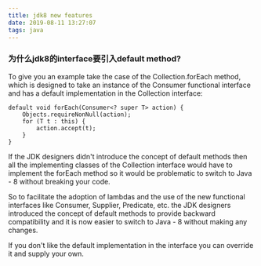 ```yaml
---
title: jdk8 new features
date: 2019-08-11 13:27:07
tags: java
---
```


### 为什么jdk8的interface要引入default method?
To give you an example take the case of the Collection.forEach method, which is designed to take an instance of the Consumer functional interface and has a default implementation in the Collection interface:

```
default void forEach(Consumer<? super T> action) {
    Objects.requireNonNull(action);
    for (T t : this) {
        action.accept(t);
    }
}
```
If the JDK designers didn't introduce the concept of default methods then all the implementing classes of the Collection interface would have to implement the forEach method so it would be problematic to switch to Java - 8 without breaking your code.

So to facilitate the adoption of lambdas and the use of the new functional interfaces like Consumer, Supplier, Predicate, etc. the JDK designers introduced the concept of default methods to provide backward compatibility and it is now easier to switch to Java - 8 without making any changes.

If you don't like the default implementation in the interface you can override it and supply your own.